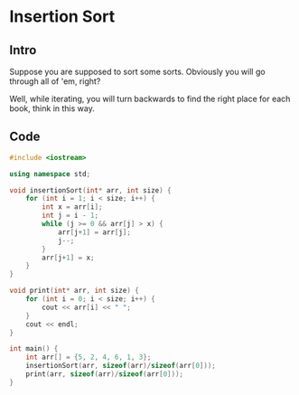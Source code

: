 # Insertion Sort

## Intro

Suppose you are supposed to sort some sorts. Obviously you will go through all of 'em, right?

Well, while iterating, you will turn backwards to find the right place for each book, think in this way.&#x20;

## Code

```cpp
#include <iostream>

using namespace std;

void insertionSort(int* arr, int size) {
    for (int i = 1; i < size; i++) {
        int x = arr[i];
        int j = i - 1;
        while (j >= 0 && arr[j] > x) {
            arr[j+1] = arr[j];
            j--;
        }
        arr[j+1] = x;
    }
}

void print(int* arr, int size) {
    for (int i = 0; i < size; i++) {
        cout << arr[i] << " ";
    }
    cout << endl;
}

int main() {
    int arr[] = {5, 2, 4, 6, 1, 3};
    insertionSort(arr, sizeof(arr)/sizeof(arr[0]));
    print(arr, sizeof(arr)/sizeof(arr[0]));
}
```
